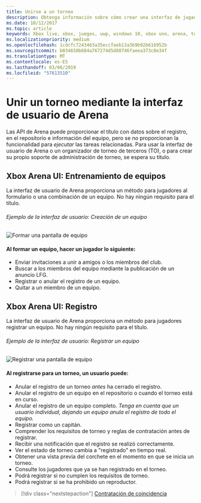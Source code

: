 ```yaml
---
title: Unirse a un torneo
description: Obtenga información sobre cómo crear una interfaz de jugadores se unan a torneos tu juego.
ms.date: 10/12/2017
ms.topic: article
keywords: Xbox live, xbox, juegos, uwp, windows 10, xbox uno, arena, torneo, experiencia de usuario
ms.localizationpriority: medium
ms.openlocfilehash: 1cdcfc7243463a35eccfaeb13a3b9b92b616952b
ms.sourcegitcommit: b034650b684a767274d5d88746faeea373c8e34f
ms.translationtype: MT
ms.contentlocale: es-ES
ms.lasthandoff: 03/06/2019
ms.locfileid: "57613510"
---
```

# <a name="join-a-tournament-by-using-the-arena-ui"></a>Unir un torneo mediante la interfaz de usuario de Arena

Las API de Arena puede proporcionar el título con datos sobre el registro, en el repositorio e información del equipo, pero se *no* proporcionan la funcionalidad para *ejecutar* las tareas relacionadas. Para usar la interfaz de usuario de Arena o un organizador de torneo de terceros (TO), o para crear su propio soporte de administración de torneo, se espera su título.

## <a name="xbox-arena-ui-team-formation"></a>Xbox Arena UI: Entrenamiento de equipos

La interfaz de usuario de Arena proporciona un método para jugadores al formulario o una combinación de un equipo. No hay ningún requisito para el título.

###### <a name="ui-example-create-a-team"></a>Ejemplo de la interfaz de usuario: Creación de un equipo

![Formar una pantalla de equipo](../../images/arena/arena-ux-create-team.png)

#### <a name="when-forming-a-team-a-gamer-can"></a>Al formar un equipo, hacer un jugador lo siguiente:

* Enviar invitaciones a unir a amigos o los miembros del club.
* Buscar a los miembros del equipo mediante la publicación de un anuncio LFG.
* Registrar o anular el registro de un equipo.
* Quitar a un miembro de un equipo.

## <a name="xbox-arena-ui-registration"></a>Xbox Arena UI: Registro

La interfaz de usuario de Arena proporciona un método para jugadores registrar un equipo. No hay ningún requisito para el título.

###### <a name="ui-example-register-a-team"></a>Ejemplo de la interfaz de usuario: Registrar un equipo

![Registrar una pantalla de equipo](../../images/arena/arena-ux-register-team.png)

#### <a name="when-registering-for-a-tournament-a-user-can"></a>Al registrarse para un torneo, un usuario puede:

* Anular el registro de un torneo *antes* ha cerrado el registro.
* Anular el registro de un equipo en el repositorio o cuando el torneo está en curso.
* Anular el registro de un equipo completo. *Tenga en cuenta que un usuario individual, dejando un equipo anula el registro de todo el equipo.*
* Registrar como un capitán.
* Comprender los requisitos de torneo y reglas de contratación antes de registrar.
* Recibir una notificación que el registro se realizó correctamente.
* Ver el estado de torneo cambia a "registrado" en tiempo real.
* Obtener una vista previa del corchete en el momento en que se inicia un torneo.
* Consulte los jugadores que ya se han registrado en el torneo.
* Podrá registrar si no cumplen los requisitos de torneo.
* Podrá registrar si se ha prohibido un reproductor.

> [!div class="nextstepaction"]
> [Contratación de coincidencia](arena-ux-match-engagement.md)
